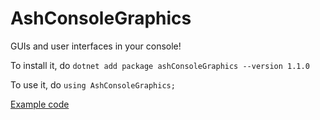 # AshConsoleGraphics
GUIs and user interfaces in your console!

To install it, do `dotnet add package ashConsoleGraphics --version 1.1.0`

To use it, do `using AshConsoleGraphics;`

[Example code](./documentation/MatrixExample.cs)